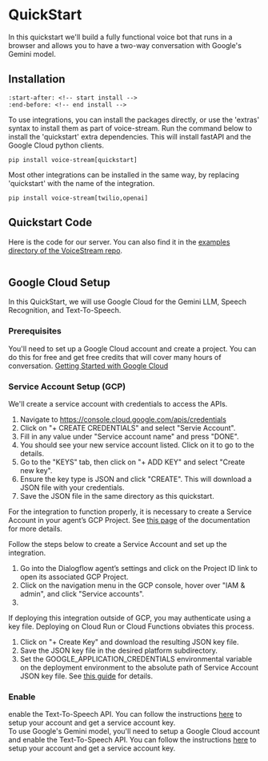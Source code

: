 # QuickStart

In this quickstart we'll build a fully functional voice bot that runs in a browser and allows you to have a two-way conversation with Google's Gemini model.

## Installation

```{include} ../README.md
:start-after: <!-- start install -->
:end-before: <!-- end install -->
```

To use integrations, you can install the packages directly, or use the 'extras' syntax to install them as part of voice-stream.
Run the command below to install the 'quickstart' extra dependencies.  This will install fastAPI and the Google Cloud python clients.

   ```text
   pip install voice-stream[quickstart]
   ```

Most other integrations can be installed in the same way, by replacing 'quickstart' with the name of the integration.

   ```text
   pip install voice-stream[twilio,openai]
   ```

## Quickstart Code

Here is the code for our server.  You can also find it in the [examples directory of the VoiceStream repo](https://github.com/DaveDeCaprio/voice-stream/blob/main/examples/quickstart.py).

```{include} ../examples/quickstart.py
```

## Google Cloud Setup

In this QuickStart, we will use Google Cloud for the Gemini LLM, Speech Recognition, and Text-To-Speech.  

### Prerequisites
You'll need to set up a Google Cloud account and create a project.  You can do this for free and get free credits that will cover many hours of conversation.
[Getting Started with Google Cloud](https://console.cloud.google.com/getting-started)    

### Service Account Setup (GCP)

We'll create a service account with credentials to access the APIs.

1. Navigate to https://console.cloud.google.com/apis/credentials
2. Click on "+ CREATE CREDENTIALS" and select "Servie Account".
3. Fill in any value under "Service account name" and press "DONE".
4. You should see your new service account listed.  Click on it to go to the details.
5. Go to the "KEYS" tab, then click on "+ ADD KEY" and select "Create new key". 
6. Ensure the key type is JSON and click "CREATE".  This will download a JSON file with your credentials.
7. Save the JSON file in the same directory as this quickstart.

For the integration to function properly, it is necessary to create a Service Account in your agent’s GCP Project. See [this page](https://cloud.google.com/dialogflow/docs/quick/setup#sa-create) of the documentation for more details.

Follow the steps below to create a Service Account and set up the integration.

1. Go into the Dialogflow agent’s settings and click on the Project ID link to open its associated GCP Project.
2. Click on the navigation menu in the GCP console, hover over "IAM & admin", and click "Service accounts".
3. 

If deploying this integration outside of GCP, you may authenticate using a key file. Deploying on Cloud Run or Cloud Functions obviates this process.
1. Click on "+ Create Key" and download the resulting JSON key file.
2. Save the JSON key file in the desired platform subdirectory.
3. Set the GOOGLE_APPLICATION_CREDENTIALS environmental variable on the deployment environment to the absolute path of Service Account JSON key file. See [this guide](https://cloud.google.com/dialogflow/docs/quick/setup#auth) for details.

### Enable 


enable the Text-To-Speech API.  You can follow the instructions [here](https://cloud.google.com/text-to-speech/docs/quickstart-client-libraries) to setup your account and get a service account key.   
To use Google's Gemini model, you'll need to setup a Google Cloud account and enable the Text-To-Speech API.  You can follow the instructions [here](https://cloud.google.com/text-to-speech/docs/quickstart-client-libraries) to setup your account and get a service account key.





